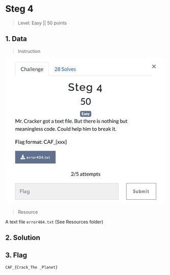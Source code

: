 # Steg 4

> Level: Easy || 50 points

## 1. Data

> Instruction

![Instruction Challenge Steg4](challenge_steg4.png)

> Resource

A text file `error404.txt` (See Resources folder)


## 2. Solution




## 3. Flag
    
```text
CAF_{Crack_The _Planet}
```
